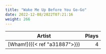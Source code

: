 ```yaml
---
title: "Wake Me Up Before You Go-Go"
date: 2022-12-08/2022T07:21:16
weight: 266
---
```




 Artist | Plays 
----- | -----:
[Wham!]({{< ref "a31887">}}) | 4
